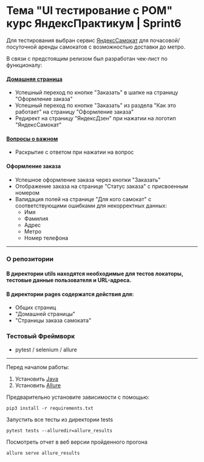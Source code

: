 # Тема "UI тестирование с POM" курс ЯндексПрактикум | Sprint6

Для тестирования выбран сервис [ЯндексСамокат](https://qa-scooter.praktikum-services.ru/) для почасовой/посуточной аренды самокатов с возможностью доставки до метро.

В связи с предстоящим релизом был разработан чек-лист по функционалу:

#### [Домашняя страница](tests/testhomepage.py)
- Успешный переход по кнопке "Заказать" в шапке на страницу "Оформление заказа"
- Успешный переход по кнопке "Заказать" из раздела "Как это работает" на страницу "Оформление заказа"
- Редирект на страницу "ЯндексДзен" при нажатии на логотип "ЯндексСамокат"

#### [Вопросы о важном](tests/testFAQ.py)
- Раскрытие с ответом при нажатии на вопрос

#### Оформление заказа
- Успешное оформление заказа через кнопки "Заказать"
- Отображение заказа на странице "Статус заказа" с присвоенным номером
- Валидация полей на странице "Для кого самокат" с соответствующими ошибками для некорректных данных:
  - Имя
  - Фамилия
  - Адрес
  - Метро
  - Номер телефона

---

### О репозитории
#### В директории utils находятся необходимые для тестов локаторы, тестовые данные пользователя и URL-адреса.

#### В директории pages содержатся действия для:
- Общих страниц
- "Домашней страницы"
- "Страницы заказа самоката"

### Тестовый Фреймворк
- pytest / selenium / allure

---

Перед началом работы:
1. Установить [Java](InstallJava.md)
2. Установить [Allure](InstallAllure.md)


Предварительно установите зависимости с помощью:

``` shell
pip3 install -r requirements.txt
```
Запустить все тесты из директории tests
```shell
pytest tests --alluredir=allure_results
```
Посмотреть отчет в веб версии пройденного прогона
``` shell
allure serve allure_results
```